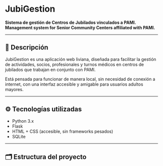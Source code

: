 # JubiGestion

**Sistema de gestión de Centros de Jubilados vinculados a PAMI.**  
**Management system for Senior Community Centers affiliated with PAMI.**

---

## 🧩 Descripción

JubiGestion es una aplicación web liviana, diseñada para facilitar la gestión de actividades, socios, profesionales y turnos médicos en centros de jubilados que trabajan en conjunto con PAMI.

Está pensada para funcionar de manera local, sin necesidad de conexión a internet, con una interfaz accesible y amigable para usuarios adultos mayores.

---

## ⚙️ Tecnologías utilizadas

- Python 3.x
- Flask
- HTML + CSS (accesible, sin frameworks pesados)
- SQLite

---

## 🗂️ Estructura del proyecto
